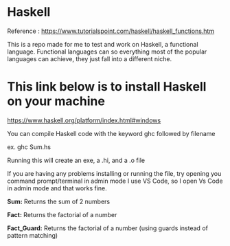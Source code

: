 # Haskell

Reference : https://www.tutorialspoint.com/haskell/haskell_functions.htm

This is a repo made for me to test and work on Haskell, a functional language.
Functional languages can so everything most of the popular languages can achieve, they just fall into a different niche.

# This link below is to install Haskell on your machine
https://www.haskell.org/platform/index.html#windows

You can compile Haskell code with the keyword ghc followed by filename

ex. ghc Sum.hs

Running this will create an exe, a .hi, and a .o file

If you are having any problems installing or running the file, try opening you command prompt/terminal in admin mode
I use VS Code, so I open Vs Code in admin mode and that works fine.

**Sum:** Returns the sum of 2 numbers

**Fact:** Returns the factorial of a number

**Fact_Guard:** Returns the factorial of a number (using guards instead of pattern matching)